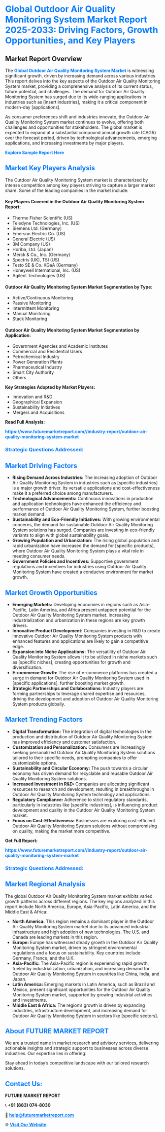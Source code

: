 <h1 style="color: #007BFF;">Global Outdoor Air Quality Monitoring System Market Report 2025-2033: Driving Factors, Growth Opportunities, and Key Players</h1>

<section id="overview">
<h2>Market Report Overview</h2>
<p>The <a href="https://www.futuremarketreport.com//industry-report/outdoor-air-quality-monitoring-system-market" style="color: #007BFF; text-decoration: none;"><strong>Global Outdoor Air Quality Monitoring System Market</strong></a> is witnessing significant growth, driven by increasing demand across various industries. This report delves into the key aspects of the Outdoor Air Quality Monitoring System market, providing a comprehensive analysis of its current status, future potential, and challenges. The demand for Outdoor Air Quality Monitoring System has surged due to its wide-ranging applications in industries such as [insert industries], making it a critical component in modern-day [applications].</p>
<p>As consumer preferences shift and industries innovate, the Outdoor Air Quality Monitoring System market continues to evolve, offering both challenges and opportunities for stakeholders. The global market is expected to expand at a substantial compound annual growth rate (CAGR) over the forecast period, driven by technological advancements, emerging applications, and increasing investments by major players.</p>
</section>

<section id="overview">
<p><a href="https://www.futuremarketreport.com//request-sample/reportId=54073" style="color: #007BFF; text-decoration: none;"><strong>Explore Sample Report Here</strong></a></p>
</section>

<section id="key-players">
<h2 style="color: #007BFF;">Market Key Players Analysis</h2>
<p>The Outdoor Air Quality Monitoring System market is characterized by intense competition among key players striving to capture a larger market share. Some of the leading companies in the market include:</p>
<h4>Key Players Covered in the Outdoor Air Quality Monitoring System Report:</h4>
<ul><li>Thermo Fisher Scientific (US)</li><li>Teledyne Technologies, Inc. (US)</li><li>Siemens Ltd. (Germany)</li><li>Emerson Electric Co. (US)</li><li>General Electric (US)</li><li>3M Company (US)</li><li>Horiba, Ltd. (Japan)</li><li>Merck &amp; Co., Inc. (Germany)</li><li>Spectris (UK), TSI (US)</li><li>Testo SE &amp; Co. KGaA (Germany)</li><li>Honeywell International, Inc. (US)</li><li>Agilent Technologies (US)</li></ul>
<h4>Outdoor Air Quality Monitoring System Market Segmentation by Type:</h4>
<ul><li>Active/Continuous Monitoring</li><li>Passive Monitoring</li><li>Intermittent Monitoring</li><li>Manual Monitoring</li><li>Stack Monitoring</li></ul>

<h4>Outdoor Air Quality Monitoring System Market Segmentation by Application:</h4>
<ul><li>Government Agencies and Academic Institutes</li><li>Commercial and Residential Users</li><li>Petrochemical Industry</li><li>Power Generation Plants</li><li>Pharmaceutical Industry</li><li>Smart City Authority</li><li>Others</li></ul>
<p><strong>Key Strategies Adopted by Market Players:</strong></p>
<ul>
<li>Innovation and R&D</li>
<li>Geographical Expansion</li>
<li>Sustainability Initiatives</li>
<li>Mergers and Acquisitions</li>
</ul>
</section>

<section>
<p><strong>Read Full Analysis: </strong></p><a href="https://www.futuremarketreport.com//industry-report/outdoor-air-quality-monitoring-system-market" style="color: #007BFF; text-decoration: none;"><strong>https://www.futuremarketreport.com//industry-report/outdoor-air-quality-monitoring-system-market</strong></a>
<h3 style="color: #007BFF;">Strategic Questions Addressed:</h3>
</section>

<section id="driving-factors">
<h2 style="color: #007BFF;">Market Driving Factors</h2>
<ul>
<li><strong>Rising Demand Across Industries:</strong> The increasing adoption of Outdoor Air Quality Monitoring System in industries such as [specific industries] is a major growth driver. Its versatile applications and cost-effectiveness make it a preferred choice among manufacturers.</li>
<li><strong>Technological Advancements:</strong> Continuous innovations in production and application technologies have enhanced the efficiency and performance of Outdoor Air Quality Monitoring System, further boosting market demand.</li>
<li><strong>Sustainability and Eco-Friendly Initiatives:</strong> With growing environmental concerns, the demand for sustainable Outdoor Air Quality Monitoring System solutions has surged. Companies are investing in eco-friendly variants to align with global sustainability goals.</li>
<li><strong>Growing Population and Urbanization:</strong> The rising global population and rapid urbanization have increased the demand for [specific products], where Outdoor Air Quality Monitoring System plays a vital role in meeting consumer needs.</li>
<li><strong>Government Policies and Incentives:</strong> Supportive government regulations and incentives for industries using Outdoor Air Quality Monitoring System have created a conducive environment for market growth.</li>
</ul>
</section>

<section id="growth-opportunities">
<h2 style="color: #007BFF;">Market Growth Opportunities</h2>
<ul>
<li><strong>Emerging Markets:</strong> Developing economies in regions such as Asia-Pacific, Latin America, and Africa present untapped potential for the Outdoor Air Quality Monitoring System market. Increasing industrialization and urbanization in these regions are key growth drivers.</li>
<li><strong>Innovative Product Development:</strong> Companies investing in R&D to create innovative Outdoor Air Quality Monitoring System products with enhanced features and applications are likely to gain a competitive edge.</li>
<li><strong>Expansion into Niche Applications:</strong> The versatility of Outdoor Air Quality Monitoring System allows it to be utilized in niche markets such as [specific niches], creating opportunities for growth and diversification.</li>
<li><strong>E-commerce Growth:</strong> The rise of e-commerce platforms has created a surge in demand for Outdoor Air Quality Monitoring System used in [specific applications], further boosting market growth.</li>
<li><strong>Strategic Partnerships and Collaborations:</strong> Industry players are forming partnerships to leverage shared expertise and resources, driving the development and adoption of Outdoor Air Quality Monitoring System products globally.</li>
</ul>
</section>

<section id="trending-factors">
<h2 style="color: #007BFF;">Market Trending Factors</h2>
<ul>
<li><strong>Digital Transformation:</strong> The integration of digital technologies in the production and distribution of Outdoor Air Quality Monitoring System has improved efficiency and customer satisfaction.</li>
<li><strong>Customization and Personalization:</strong> Consumers are increasingly seeking personalized Outdoor Air Quality Monitoring System solutions tailored to their specific needs, prompting companies to offer customizable options.</li>
<li><strong>Sustainability and Circular Economy:</strong> The push towards a circular economy has driven demand for recyclable and reusable Outdoor Air Quality Monitoring System solutions.</li>
<li><strong>Increased Investment in R&D:</strong> Companies are allocating significant resources to research and development, resulting in breakthroughs in Outdoor Air Quality Monitoring System technology and applications.</li>
<li><strong>Regulatory Compliance:</strong> Adherence to strict regulatory standards, particularly in industries like [specific industries], is influencing product development and quality in the Outdoor Air Quality Monitoring System market.</li>
<li><strong>Focus on Cost-Effectiveness:</strong> Businesses are exploring cost-efficient Outdoor Air Quality Monitoring System solutions without compromising on quality, making the market more competitive.</li>
</ul>
</section>

<section>
<p><strong>Get Full Report: </strong></p><a href="https://www.futuremarketreport.com//industry-report/outdoor-air-quality-monitoring-system-market" style="color: #007BFF; text-decoration: none;"><strong>https://www.futuremarketreport.com//industry-report/outdoor-air-quality-monitoring-system-market</strong></a>
<h3 style="color: #007BFF;">Strategic Questions Addressed:</h3>
</section>


<section id="regional-analysis">
<h2 style="color: #007BFF;">Market Regional Analysis</h2>
<p>The global Outdoor Air Quality Monitoring System market exhibits varied growth patterns across different regions. The key regions analyzed in this report include North America, Europe, Asia-Pacific, Latin America, and the Middle East & Africa:</p>
<ul>
<li><strong>North America:</strong> This region remains a dominant player in the Outdoor Air Quality Monitoring System market due to its advanced industrial infrastructure and high adoption of new technologies. The U.S. and Canada are leading markets in this region.</li>
<li><strong>Europe:</strong> Europe has witnessed steady growth in the Outdoor Air Quality Monitoring System market, driven by stringent environmental regulations and a focus on sustainability. Key countries include Germany, France, and the U.K.</li>
<li><strong>Asia-Pacific:</strong> The Asia-Pacific region is experiencing rapid growth, fueled by industrialization, urbanization, and increasing demand for Outdoor Air Quality Monitoring System in countries like China, India, and Japan.</li>
<li><strong>Latin America:</strong> Emerging markets in Latin America, such as Brazil and Mexico, present significant opportunities for the Outdoor Air Quality Monitoring System market, supported by growing industrial activities and investments.</li>
<li><strong>Middle East & Africa:</strong> The region’s growth is driven by expanding industries, infrastructure development, and increasing demand for Outdoor Air Quality Monitoring System in sectors like [specific sectors].</li>
</ul>
</section>

<footer>
<h2 style="color: #007BFF;">About FUTURE MARKET REPORT</h2>
<p>We are a trusted name in market research and advisory services, delivering actionable insights and strategic support to businesses across diverse industries. Our expertise lies in offering:</p>

<p>Stay ahead in today’s competitive landscape with our tailored research solutions.</p>

<h2 style="color: #007BFF;">Contact Us:</h2>
<p><strong>FUTURE MARKET REPORT</strong></p>
<p>📞 <strong>+91 (883) 074-8030</strong></p>
<p>📧 <strong><a href="mailto:help@futuremarketreport.com" style="color: #007BFF;">help@futuremarketreport.com</a></strong></p>
<p>🌐 <strong><a href="https://www.futuremarketreport.com/" style="color: #007BFF;">Visit Our Website</a></strong></p>
</footer>